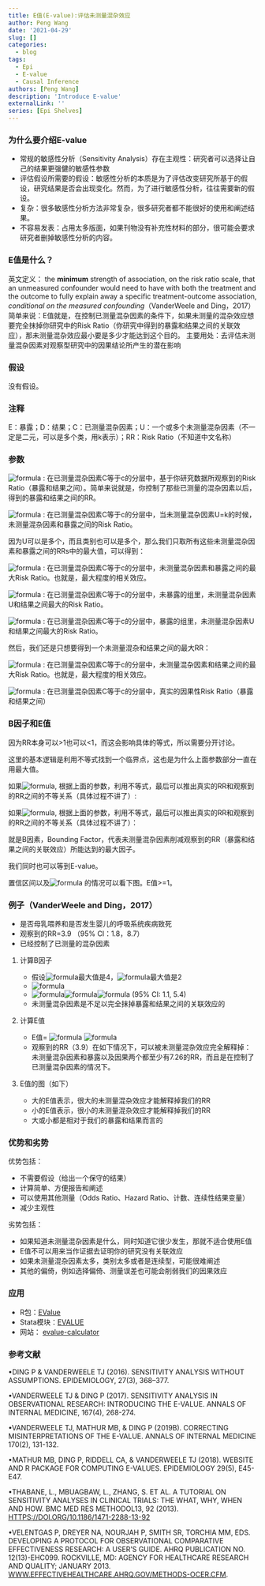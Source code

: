 ```yaml
---
title: E值(E-value):评估未测量混杂效应
author: Peng Wang
date: '2021-04-29'
slug: []
categories: 
  - blog
tags: 
  - Epi
  - E-value
  - Causal Inference
authors: [Peng Wang]
description: 'Introduce E-value'
externalLink: ''
series: [Epi Shelves]
---
```


### 为什么要介绍E-value

  - 常规的敏感性分析（Sensitivity Analysis）存在主观性：研究者可以选择让自己的结果更强健的敏感性参数
  - 评估假设所需要的假设：敏感性分析的本质是为了评估改变研究所基于的假设，研究结果是否会出现变化。然而，为了进行敏感性分析，往往需要新的假设。
  - 复杂：很多敏感性分析方法非常复杂，很多研究者都不能很好的使用和阐述结果。
  - 不容易发表：占用太多版面，如果刊物没有补充性材料的部分，很可能会要求研究者删掉敏感性分析的内容。

### E值是什么？

英文定义： the **minimum** strength of association, on the risk ratio scale, that an unmeasured confounder would need to have with both the treatment and the outcome to fully explain away a specific treatment-outcome association, _conditional on the measured confounding_（VanderWeele and Ding，2017）
简单来说：E值就是，在控制已测量混杂因素的条件下，如果未测量的混杂效应想要完全抹掉你研究中的Risk Ratio（你研究中得到的暴露和结果之间的关联效应），那未测量混杂效应最小要是多少才能达到这个目的。
主要用处：去评估未测量混杂因素对观察型研究中的因果结论所产生的潜在影响

### 假设

没有假设。

### 注释


E：暴露；D：结果；C：已测量混杂因素；U：一个或多个未测量混杂因素（不一定是二元，可以是多个类，用k表示）；RR：Risk Ratio（不知道中文名称）

### 参数

![formula](https://render.githubusercontent.com/render/math?math=RR_{ED|c}^{obs}=\frac{P(D=1|E=1,C=c)}{P(D=1|E=0,C=c)}) : 在已测量混杂因素C等于c的分层中，基于你研究数据所观察到的Risk Ratio（暴露和结果之间）。简单来说就是，你控制了那些已测量的混杂因素以后，得到的暴露和结果之间的RR。

![formula](https://render.githubusercontent.com/render/math?math=RR_{EU,k|c}=\frac{P(U=k|E=1,C=c)}{P(U=k|E=0,C=c)}) : 在已测量混杂因素C等于c的分层中，当未测量混杂因素U=k的时候，未测量混杂因素和暴露之间的Risk Ratio。

因为U可以是多个，而且类别也可以是多个，那么我们只取所有这些未测量混杂因素和暴露之间的RRs中的最大值，可以得到：

![formula](https://render.githubusercontent.com/render/math?math=RR_{EU|c}=max_kRR_{EU,k|c}) : 在已测量混杂因素C等于c的分层中，未测量混杂因素和暴露之间的最大Risk Ratio。也就是，最大程度的相关效应。

![formula](https://render.githubusercontent.com/render/math?math=RR_{UD|E=0,c}=\frac{max_kP(D=1|E=0,C=c,U=k)}{min_kP(D=1|E=0,C=c,U=k)}) : 在已测量混杂因素C等于c的分层中，未暴露的组里，未测量混杂因素U和结果之间最大的Risk Ratio。

![formula](https://render.githubusercontent.com/render/math?math=RR_{UD|E=1,c}=\frac{max_kP(D=1|E=1,C=c,U=k)}{min_kP(D=1|E=1,C=c,U=k)}) : 在已测量混杂因素C等于c的分层中，暴露的组里，未测量混杂因素U和结果之间最大的Risk Ratio。

然后，我们还是只想要得到一个未测量混杂和结果之间的最大RR：

![formula](https://render.githubusercontent.com/render/math?math=RR_{UD|c}=max(RR_{UD|E=1,c},RR_{UD|E=0,c})) : 在已测量混杂因素C等于c的分层中，未测量混杂因素和结果之间的最大Risk Ratio。也就是，最大程度的相关效应。

![formula](https://render.githubusercontent.com/render/math?math=RR_{ED|c}^{true}=\frac{\Sigma_{k=0}^{K-1}P(D=1|E=1,C=c,U=k)P(U=k|C=c)}{\Sigma_{k=0}^{K-1}P(D=1|E=0,C=c,U=k)P(U=k|C=c)}) : 在已测量混杂因素C等于c的分层中，真实的因果性Risk Ratio（暴露和结果之间）

### B因子和E值

因为RR本身可以>1也可以<1，而这会影响具体的等式，所以需要分开讨论。

这里的基本逻辑是利用不等式找到一个临界点，这也是为什么上面参数部分一直在用最大值。

如果![formula](https://render.githubusercontent.com/render/math?math=RR_{ED|c}^{obs}>1), 根据上面的参数，利用不等式，最后可以推出真实的RR和观察到的RR之间的不等关系（具体过程不讲了）: 

如果![formula](https://render.githubusercontent.com/render/math?math=RR_{ED|c}^{obs}<1), 根据上面的参数，利用不等式，最后可以推出真实的RR和观察到的RR之间的不等关系（具体过程不讲了）：

   就是B因素，Bounding Factor，代表未测量混杂因素削减观察到的RR（暴露和结果之间的关联效应）所能达到的最大因子。

我们同时也可以等到E-value。



置信区间以及![formula](https://render.githubusercontent.com/render/math?math=RR_{ED|c}^{obs}<1) 的情况可以看下图。E值>=1。


### 例子（VanderWeele and Ding，2017）

- 是否母乳喂养和是否发生婴儿的呼吸系统疾病致死
- 观察到的RR=3.9 （95% CI：1.8，8.7）
- 已经控制了已测量的混杂因素

1. 计算B因子
     - 假设![formula](https://render.githubusercontent.com/render/math?math=RR_{UD})最大值是4，![formula](https://render.githubusercontent.com/render/math?math=RR_{EU})最大值是2
     - ![formula](https://render.githubusercontent.com/render/math?math=B=4\times\frac{2}{4+2-1}=1.6)
     - ![formula](https://render.githubusercontent.com/render/math?math=RR^{true})![formula](https://render.githubusercontent.com/render/math?math=\geq)![formula](https://render.githubusercontent.com/render/math?math=3.9/1.6=2.43) (95% CI: 1.1, 5.4) 
     - 未测量混杂因素是不足以完全抹掉暴露和结果之间的关联效应的
 
2. 计算E值
     - E值= ![formula](https://render.githubusercontent.com/render/math?math=3.9+) ![formula](https://render.githubusercontent.com/render/math?math=\sqrt{3.9\times(3.9-1)}=7.26) 
     - 观察到的RR（3.9）在如下情况下，可以被未测量混杂效应完全解释掉：未测量混杂因素和暴露以及因果两个都至少有7.26的RR，而且是在控制了已测量混杂因素的情况下。

3. E值的图（如下）


     - 大的E值表示，很大的未测量混杂效应才能解释掉我们的RR
     - 小的E值表示，很小的未测量混杂效应才能解释掉我们的RR
     - 大或小都是相对于我们的暴露和结果而言的
 
### 优势和劣势

优势包括：
- 不需要假设（给出一个保守的结果）
- 计算简单、方便报告和阐述
- 可以使用其他测量（Odds Ratio、Hazard Ratio、计数、连续性结果变量）
- 减少主观性

劣势包括：
- 如果知道未测量混杂因素是什么，同时知道它很少发生，那就不适合使用E值
- E值不可以用来当作证据去证明你的研究没有关联效应
- 如果未测量混杂因素太多，类别太多或者是连续型，可能很难阐述
- 其他的偏倚，例如选择偏倚、测量误差也可能会削弱我们的因果效应

### 应用

- R包：[EValue](https://cran.r-project.org/web/packages/EValue/index.html)  
- Stata模块：[EVALUE](https://ideas.repec.org/c/boc/bocode/s458592.html)
- 网站： [evalue-calculator](https://www.evalue-calculator.com/)


### 参考文献
 
•DING P & VANDERWEELE TJ (2016). SENSITIVITY ANALYSIS WITHOUT ASSUMPTIONS. EPIDEMIOLOGY, 27(3), 368–377. 

•VANDERWEELE TJ & DING P (2017). SENSITIVITY ANALYSIS IN OBSERVATIONAL RESEARCH: INTRODUCING THE E-VALUE. ANNALS OF INTERNAL MEDICINE, 167(4), 268-274.

•VANDERWEELE TJ, MATHUR MB, & DING P (2019B). CORRECTING MISINTERPRETATIONS OF THE E-VALUE. ANNALS OF INTERNAL MEDICINE 170(2), 131-132.

•MATHUR MB, DING P, RIDDELL CA, & VANDERWEELE TJ (2018). WEBSITE AND R PACKAGE FOR COMPUTING E-VALUES. EPIDEMIOLOGY 29(5), E45-E47.

•THABANE, L., MBUAGBAW, L., ZHANG, S. ET AL. A TUTORIAL ON SENSITIVITY ANALYSES IN CLINICAL TRIALS: THE WHAT, WHY, WHEN AND HOW. BMC MED RES METHODOL13, 92 (2013). [HTTPS://DOI.ORG/10.1186/1471-2288-13-92](https://doi.org/10.1186/1471-2288-13-92)

•VELENTGAS P, DREYER NA, NOURJAH P, SMITH SR, TORCHIA MM, EDS. DEVELOPING A PROTOCOL FOR OBSERVATIONAL COMPARATIVE EFFECTIVENESS RESEARCH: A USER’S GUIDE. AHRQ PUBLICATION NO. 12(13)-EHC099. ROCKVILLE, MD: AGENCY FOR HEALTHCARE RESEARCH AND QUALITY; JANUARY 2013. [WWW.EFFECTIVEHEALTHCARE.AHRQ.GOV/METHODS-OCER.CFM](http://www.effectivehealthcare.ahrq.gov/Methods-OCER.cfm).


